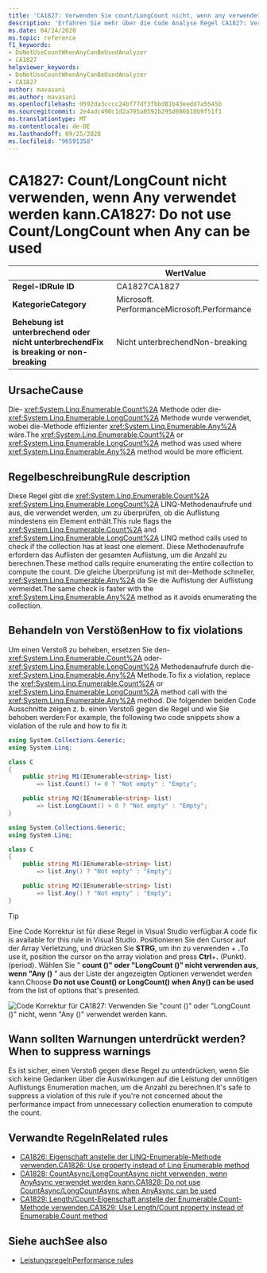 ```yaml
---
title: 'CA1827: Verwenden Sie count/LongCount nicht, wenn any verwendet werden kann (Code Analyse).'
description: 'Erfahren Sie mehr über die Code Analyse Regel CA1827: Verwenden Sie count/LongCount nicht, wenn ein beliebiges verwendet werden kann.'
ms.date: 04/24/2020
ms.topic: reference
f1_keywords:
- DoNotUseCountWhenAnyCanBeUsedAnalyzer
- CA1827
helpviewer_keywords:
- DoNotUseCountWhenAnyCanBeUsedAnalyzer
- CA1827
author: mavasani
ms.author: mavasani
ms.openlocfilehash: 9592da3cccc24bf77df3fbbd81b43eedd7a5545b
ms.sourcegitcommit: 2e4adc490c1d2a705a0592b295d606b10b9f51f1
ms.translationtype: MT
ms.contentlocale: de-DE
ms.lasthandoff: 09/25/2020
ms.locfileid: "96591358"
---
```

# <a name="ca1827-do-not-use-countlongcount-when-any-can-be-used"></a><span data-ttu-id="5c331-103">CA1827: Count/LongCount nicht verwenden, wenn Any verwendet werden kann.</span><span class="sxs-lookup"><span data-stu-id="5c331-103">CA1827: Do not use Count/LongCount when Any can be used</span></span>

| | <span data-ttu-id="5c331-104">Wert</span><span class="sxs-lookup"><span data-stu-id="5c331-104">Value</span></span> |
|-|-|
| <span data-ttu-id="5c331-105">**Regel-ID**</span><span class="sxs-lookup"><span data-stu-id="5c331-105">**Rule ID**</span></span> |<span data-ttu-id="5c331-106">CA1827</span><span class="sxs-lookup"><span data-stu-id="5c331-106">CA1827</span></span>|
| <span data-ttu-id="5c331-107">**Kategorie**</span><span class="sxs-lookup"><span data-stu-id="5c331-107">**Category**</span></span> |<span data-ttu-id="5c331-108">Microsoft. Performance</span><span class="sxs-lookup"><span data-stu-id="5c331-108">Microsoft.Performance</span></span>|
| <span data-ttu-id="5c331-109">**Behebung ist unterbrechend oder nicht unterbrechend**</span><span class="sxs-lookup"><span data-stu-id="5c331-109">**Fix is breaking or non-breaking**</span></span> |<span data-ttu-id="5c331-110">Nicht unterbrechend</span><span class="sxs-lookup"><span data-stu-id="5c331-110">Non-breaking</span></span>|

## <a name="cause"></a><span data-ttu-id="5c331-111">Ursache</span><span class="sxs-lookup"><span data-stu-id="5c331-111">Cause</span></span>

<span data-ttu-id="5c331-112">Die- <xref:System.Linq.Enumerable.Count%2A> Methode oder die- <xref:System.Linq.Enumerable.LongCount%2A> Methode wurde verwendet, wobei die-Methode effizienter <xref:System.Linq.Enumerable.Any%2A> wäre.</span><span class="sxs-lookup"><span data-stu-id="5c331-112">The <xref:System.Linq.Enumerable.Count%2A> or <xref:System.Linq.Enumerable.LongCount%2A> method was used where <xref:System.Linq.Enumerable.Any%2A> method would be more efficient.</span></span>

## <a name="rule-description"></a><span data-ttu-id="5c331-113">Regelbeschreibung</span><span class="sxs-lookup"><span data-stu-id="5c331-113">Rule description</span></span>

<span data-ttu-id="5c331-114">Diese Regel gibt die <xref:System.Linq.Enumerable.Count%2A> <xref:System.Linq.Enumerable.LongCount%2A> LINQ-Methodenaufrufe und aus, die verwendet werden, um zu überprüfen, ob die Auflistung mindestens ein Element enthält.</span><span class="sxs-lookup"><span data-stu-id="5c331-114">This rule flags the <xref:System.Linq.Enumerable.Count%2A> and <xref:System.Linq.Enumerable.LongCount%2A> LINQ method calls used to check if the collection has at least one element.</span></span> <span data-ttu-id="5c331-115">Diese Methodenaufrufe erfordern das Auflisten der gesamten Auflistung, um die Anzahl zu berechnen.</span><span class="sxs-lookup"><span data-stu-id="5c331-115">These method calls require enumerating the entire collection to compute the count.</span></span> <span data-ttu-id="5c331-116">Die gleiche Überprüfung ist mit der-Methode schneller, <xref:System.Linq.Enumerable.Any%2A> da Sie die Auflistung der Auflistung vermeidet.</span><span class="sxs-lookup"><span data-stu-id="5c331-116">The same check is faster with the <xref:System.Linq.Enumerable.Any%2A> method as it avoids enumerating the collection.</span></span>

## <a name="how-to-fix-violations"></a><span data-ttu-id="5c331-117">Behandeln von Verstößen</span><span class="sxs-lookup"><span data-stu-id="5c331-117">How to fix violations</span></span>

<span data-ttu-id="5c331-118">Um einen Verstoß zu beheben, ersetzen Sie den- <xref:System.Linq.Enumerable.Count%2A> oder- <xref:System.Linq.Enumerable.LongCount%2A> Methodenaufrufe durch die- <xref:System.Linq.Enumerable.Any%2A> Methode.</span><span class="sxs-lookup"><span data-stu-id="5c331-118">To fix a violation, replace the <xref:System.Linq.Enumerable.Count%2A> or <xref:System.Linq.Enumerable.LongCount%2A> method call with the <xref:System.Linq.Enumerable.Any%2A> method.</span></span> <span data-ttu-id="5c331-119">Die folgenden beiden Code Ausschnitte zeigen z. b. einen Verstoß gegen die Regel und wie Sie behoben werden:</span><span class="sxs-lookup"><span data-stu-id="5c331-119">For example, the following two code snippets show a violation of the rule and how to fix it:</span></span>

```csharp
using System.Collections.Generic;
using System.Linq;

class C
{
    public string M1(IEnumerable<string> list)
        => list.Count() != 0 ? "Not empty" : "Empty";

    public string M2(IEnumerable<string> list)
        => list.LongCount() > 0 ? "Not empty" : "Empty";
}
```

```csharp
using System.Collections.Generic;
using System.Linq;

class C
{
    public string M1(IEnumerable<string> list)
        => list.Any() ? "Not empty" : "Empty";

    public string M2(IEnumerable<string> list)
        => list.Any() ? "Not empty" : "Empty";
}
```

> [!TIP]
> <span data-ttu-id="5c331-120">Eine Code Korrektur ist für diese Regel in Visual Studio verfügbar.</span><span class="sxs-lookup"><span data-stu-id="5c331-120">A code fix is available for this rule in Visual Studio.</span></span> <span data-ttu-id="5c331-121">Positionieren Sie den Cursor auf der Array Verletzung, und drücken Sie **STRG**, um ihn zu verwenden + **.**</span><span class="sxs-lookup"><span data-stu-id="5c331-121">To use it, position the cursor on the array violation and press **Ctrl**+**.**</span></span> <span data-ttu-id="5c331-122">(Punkt).</span><span class="sxs-lookup"><span data-stu-id="5c331-122">(period).</span></span> <span data-ttu-id="5c331-123">Wählen Sie " **count ()" oder "LongCount ()" nicht verwenden aus, wenn "Any ()** " aus der Liste der angezeigten Optionen verwendet werden kann.</span><span class="sxs-lookup"><span data-stu-id="5c331-123">Choose **Do not use Count() or LongCount() when Any() can be used** from the list of options that's presented.</span></span>
>
> ![Code Korrektur für CA1827: Verwenden Sie "count ()" oder "LongCount ()" nicht, wenn "Any ()" verwendet werden kann.](media/ca1827-codefix.png)

## <a name="when-to-suppress-warnings"></a><span data-ttu-id="5c331-125">Wann sollten Warnungen unterdrückt werden?</span><span class="sxs-lookup"><span data-stu-id="5c331-125">When to suppress warnings</span></span>

<span data-ttu-id="5c331-126">Es ist sicher, einen Verstoß gegen diese Regel zu unterdrücken, wenn Sie sich keine Gedanken über die Auswirkungen auf die Leistung der unnötigen Auflistungs Enumeration machen, um die Anzahl zu berechnen.</span><span class="sxs-lookup"><span data-stu-id="5c331-126">It's safe to suppress a violation of this rule if you're not concerned about the performance impact from unnecessary collection enumeration to compute the count.</span></span>

## <a name="related-rules"></a><span data-ttu-id="5c331-127">Verwandte Regeln</span><span class="sxs-lookup"><span data-stu-id="5c331-127">Related rules</span></span>

- [<span data-ttu-id="5c331-128">CA1826: Eigenschaft anstelle der LINQ-Enumerable-Methode verwenden.</span><span class="sxs-lookup"><span data-stu-id="5c331-128">CA1826: Use property instead of Linq Enumerable method</span></span>](ca1826.md)
- [<span data-ttu-id="5c331-129">CA1828: CountAsync/LongCountAsync nicht verwenden, wenn AnyAsync verwendet werden kann.</span><span class="sxs-lookup"><span data-stu-id="5c331-129">CA1828: Do not use CountAsync/LongCountAsync when AnyAsync can be used</span></span>](ca1828.md)
- [<span data-ttu-id="5c331-130">CA1829: Length/Count-Eigenschaft anstelle der Enumerable.Count-Methode verwenden.</span><span class="sxs-lookup"><span data-stu-id="5c331-130">CA1829: Use Length/Count property instead of Enumerable.Count method</span></span>](ca1829.md)

## <a name="see-also"></a><span data-ttu-id="5c331-131">Siehe auch</span><span class="sxs-lookup"><span data-stu-id="5c331-131">See also</span></span>

- [<span data-ttu-id="5c331-132">Leistungsregeln</span><span class="sxs-lookup"><span data-stu-id="5c331-132">Performance rules</span></span>](performance-warnings.md)
